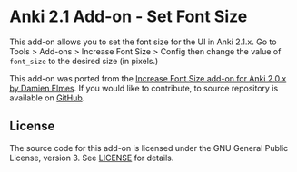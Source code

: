 # Anki 2.1 Add-on - Set Font Size

This add-on allows you to set the font size for the UI in Anki 2.1.x. Go to Tools &gt; Add-ons &gt; Increase Font Size &gt; Config then change the value of <code>font_size</code> to the desired size (in pixels.)

This add-on was ported from the <a href="https://ankiweb.net/shared/info/1333758373">Increase Font Size add-on for Anki 2.0.x by Damien Elmes</a>. If you would like to contribute, to source repository is available on <a href="https://github.com/cjhoward/anki-set-font-size">GitHub</a>.

## License

The source code for this add-on is licensed under the GNU General Public License, version 3. See [LICENSE](./LICENSE) for details.
